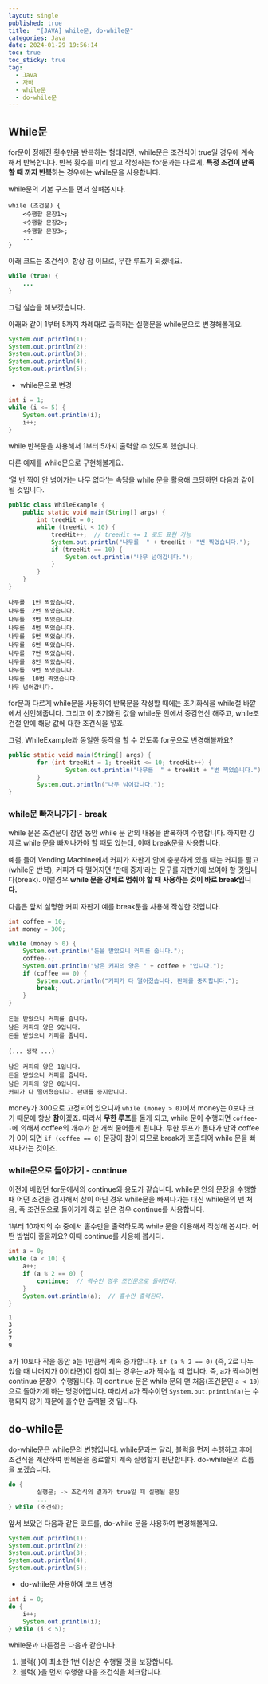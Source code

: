 ```yaml
---
layout: single
published: true
title:  "[JAVA] while문, do-while문"
categories: Java
date: 2024-01-29 19:56:14
toc: true
toc_sticky: true
tag:   
  - Java
  - 자바
  - while문
  - do-while문
---
```


## While문

for문이 정해진 횟수만큼 반복하는 형태라면, while문은 조건식이 true일 경우에 계속해서 반복합니다. 반복 횟수를 미리 알고 작성하는 for문과는 다르게, **특정 조건이 만족할 때 까지 반복**하는 경우에는 while문을 사용합니다. 

while문의 기본 구조를 먼저 살펴봅시다.

```ebnf
while (조건문) {
    <수행할 문장1>;
    <수행할 문장2>;
    <수행할 문장3>;
    ...
}
```

아래 코드는 조건식이 항상 참 이므로, 무한 루프가 되겠네요. 

```java
while (true) {
	...
}
```

그럼 실습을 해보겠습니다. 

아래와 같이 1부터 5까지 차례대로 출력하는 실행문을 while문으로 변경해볼게요.

```java
System.out.println(1);
System.out.println(2);
System.out.println(3);
System.out.println(4);
System.out.println(5);
```

- while문으로 변경

```java
int i = 1;
while (i <= 5) {
    System.out.println(i);
    i++;
}
```

while 반복문을 사용해서 1부터 5까지 출력할 수 있도록 했습니다.

다른 예제를 while문으로 구현해볼게요. 

‘열 번 찍어 안 넘어가는 나무 없다’는 속담을 while 문을 활용해 코딩하면 다음과 같이 될 것입니다.

```java
public class WhileExample {
    public static void main(String[] args) {
        int treeHit = 0;
        while (treeHit < 10) {
            treeHit++;  // treeHit += 1 로도 표현 가능
            System.out.println("나무를  " + treeHit + "번 찍었습니다.");
            if (treeHit == 10) {
                System.out.println("나무 넘어갑니다.");
            }
        }
    }
}
```

```ebnf
나무를  1번 찍었습니다.
나무를  2번 찍었습니다.
나무를  3번 찍었습니다.
나무를  4번 찍었습니다.
나무를  5번 찍었습니다.
나무를  6번 찍었습니다.
나무를  7번 찍었습니다.
나무를  8번 찍었습니다.
나무를  9번 찍었습니다.
나무를  10번 찍었습니다.
나무 넘어갑니다.
```

for문과 다르게 while문을 사용하여 반복문을 작성할 때에는 초기화식을 while절 바깥에서 선언해줍니다. 그리고 이 초기화된 값을 while문 안에서 증감연산 해주고, while조건절 안에 해당 값에 대한 조건식을 넣죠.

그럼, WhileExample과 동일한 동작을 할 수 있도록 for문으로 변경해볼까요? 

```java
public static void main(String[] args) {
		for (int treeHit = 1; treeHit <= 10; treeHit++) {
				System.out.println("나무를  " + treeHit + "번 찍었습니다.");
		}
		System.out.println("나무 넘어갑니다.");
}
```

### while문 빠져나가기 - break

while 문은 조건문이 참인 동안 while 문 안의 내용을 반복하여 수행합니다. 하지만 강제로 while 문을 빠져나가야 할 때도 있는데, 이때 break문을 사용합니다. 

예를 들어 Vending Machine에서 커피가 자판기 안에 충분하게 있을 때는 커피를 팔고(while문 반복), 커피가 다 떨어지면 ‘판매 중지’라는 문구를 자판기에 보여야 할 것입니다(break). 이럴경우 **while 문을 강제로 멈춰야 할 때 사용하는 것이 바로 break입니다.**

다음은 앞서 설명한 커피 자판기 예를 break문을 사용해 작성한 것입니다.

```java
int coffee = 10;
int money = 300;

while (money > 0) {
    System.out.println("돈을 받았으니 커피를 줍니다.");
    coffee--;
    System.out.println("남은 커피의 양은 " + coffee + "입니다.");
    if (coffee == 0) {
        System.out.println("커피가 다 떨어졌습니다. 판매를 중지합니다.");
        break;
    }
}
```

```ebnf
돈을 받았으니 커피를 줍니다.
남은 커피의 양은 9입니다.
돈을 받았으니 커피를 줍니다.

(... 생략 ...)

남은 커피의 양은 1입니다.
돈을 받았으니 커피를 줍니다.
남은 커피의 양은 0입니다.
커피가 다 떨어졌습니다. 판매를 중지합니다.
```

money가 300으로 고정되어 있으니까 `while (money > 0)`에서 money는 0보다 크기 때문에 항상 **참**이겠죠. 따라서 **무한 루프**를 돌게 되고, while 문이 수행되면 `coffee--`에 의해서 coffee의 개수가 한 개씩 줄어들게 됩니다. 무한 루프가 돌다가 만약 coffee가 0이 되면 `if (coffee == 0)` 문장이 참이 되므로 break가 호출되어 while 문을 빠져나가는 것이죠. 

### while문으로 돌아가기 - continue

이전에 배웠던 for문에서의 continue와 용도가 같습니다. while문 안의 문장을 수행할 때 어떤 조건을 검사해서 참이 아닌 경우 while문을 빠져나가는 대신 while문의 맨 처음, 즉 조건문으로 돌아가게 하고 싶은 경우 continue를 사용합니다. 

1부터 10까지의 수 중에서 홀수만을 출력하도록 while 문을 이용해서 작성해 봅시다. 어떤 방법이 좋을까요? 이때 continue를 사용해 봅시다.

```java
int a = 0;
while (a < 10) {
    a++;
    if (a % 2 == 0) {
        continue;  // 짝수인 경우 조건문으로 돌아간다.
    }
    System.out.println(a);  // 홀수만 출력된다.
}
```

```ebnf
1
3
5
7
9
```

a가 10보다 작을 동안 a는 1만큼씩 계속 증가합니다. `if (a % 2 == 0)` (즉, 2로 나누었을 때 나머지가 0이라면)이 참이 되는 경우는 a가 짝수일 때 입니다. 즉, a가 짝수이면 continue 문장이 수행됩니다. 이 continue 문은 while 문의 맨 처음(조건문인 `a < 10`)으로 돌아가게 하는 명령어입니다. 따라서 a가 짝수이면 `System.out.println(a)`는 수행되지 않기 때문에 홀수만 출력될 것 입니다.

## do-while문

do-while문은 while문의 변형입니다. while문과는 달리, 블럭을 먼저 수행하고 후에 조건식을 계산하여 반복문을 종료할지 계속 실행할지 판단합니다. do-while문의 흐름을 보겠습니다. 

```java
do {
		실행문; -> 조건식의 결과가 true일 때 실행될 문장
		...
} while (조건식);
```

앞서 보았던 다음과 같은 코드를, do-while 문을 사용하여 변경해볼게요. 

```java
System.out.println(1);
System.out.println(2);
System.out.println(3);
System.out.println(4);
System.out.println(5);
```

- do-while문 사용하여 코드 변경

```java
int i = 0;
do {
    i++;
    System.out.println(i);
} while (i < 5);
```

while문과 다른점은 다음과 같습니다.

1. 블럭{ }이 최소한 1번 이상은 수행될 것을 보장합니다.
2. 블럭{ }을 먼저 수행한 다음 조건식을 체크합니다.